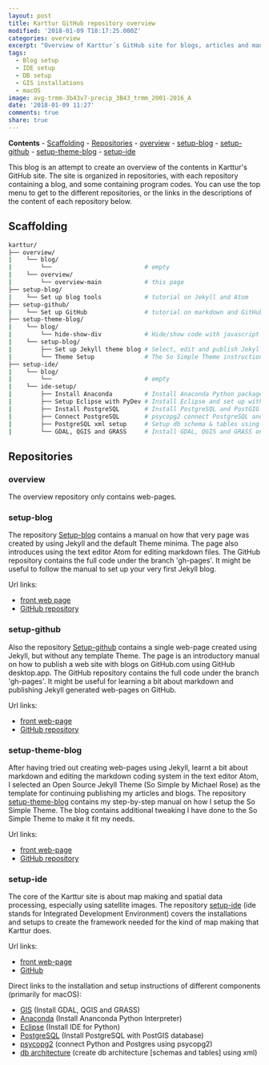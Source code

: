 ```yaml
---
layout: post
title: Karttur GitHub repository overview
modified: '2018-01-09 T18:17:25.000Z'
categories: overview
excerpt: "Overview of Karttur´s GitHub site for blogs, articles and manuals"
tags:
  - Blog setup
  - IDE setup
  - DB setup
  - GIS installations
  - macOS
image: avg-trmm-3b43v7-precip_3B43_trmm_2001-2016_A 
date: '2018-01-09 11:27'
comments: true
share: true
---
```

**Contents**
\- [Scaffolding](#scaffolding)
\- [Repositories](#repositories)
  \- [overview](#overview)
  \- [setup-blog](#setup-blog)
  \- [setup-github](#setup-github)
  \- [setup-theme-blog](#setup-theme-blog)
  \- [setup-ide](#setup-ide)

This blog is an attempt to create an overview of the contents in Karttur's GitHub site. The site is organized in repositories, with each repository containing a blog, and some containing program codes. You can use the top menu to get to the different repositories, or the links in the descriptions of the content of each repository below.

## Scaffolding

```bash
karttur/
├── overview/
|    └── blog/
|        └──                          # empty
|    └── overview/
|        └── overview-main            # this page
├── setup-blog/
|    └── Set up blog tools            # tutorial on Jekyll and Atom
├── setup-github/
|    └── Set up GitHub                # tutorial on markdown and GitHub
├── setup-theme-blog/
|    └── blog/
|        └── hide-show-div            # Hide/show code with javascript
|    └── setup-blog/
|        ├── Set up Jekyll theme blog # Select, edit and publish Jekyll Theme
|        └── Theme Setup              # The So Simple Theme instructions
├── setup-ide/
|    └── blog/
|        └──                          # empty
|    └── ide-setup/     
|        ├── Install Anaconda         # Install Anaconda Python package on macOS
|        ├── Setup Eclipse with PyDev # Install Eclipse and set up with Anaconda
|        ├── Install PostgreSQL       # Install PostgreSQL and PostGIG on macOS
|        ├── Connect PostgreSQL       # psycopg2 connect PostgreSQL and Python  
|        ├── PostgreSQL xml setup     # Setup db schema & tables using xml
|        └── GDAL, QGIS and GRASS     # Install GDAL, QGIS and GRASS on macOS
```
## Repositories

### overview

The overview repository only contains web-pages.

### setup-blog

The repository [Setup-blog](../../../setup-blog/) contains a manual on how that very page was created by using Jekyll and the default Theme minima. The page also introduces using the text editor <span class='app'>Atom</span> for editing markdown files. The GitHub repository contains the full code under the branch 'gh-pages'. It might be useful to follow the manual to set up your very first Jekyll blog.

Url links:
* [front web page](../../../setup-blog/)
* [GitHub repository](https://github.com/karttur/setup-blog/tree/gh-pages)

### setup-github

Also the repository [Setup-github](../../../setup-github/) contains a single web-page created using Jekyll, but without any template Theme. The page is an introductory manual on how to publish a web site with blogs on GitHub.com using <span class='app'>GitHub desktop.app</span>. The GitHub repository contains the full code under the branch 'gh-pages'. It might be useful for learning a bit about markdown and publishing Jekyll generated web-pages on GitHub.

Url links:
* [front web-page](../../../setup-github/)
* [GitHub repository](https://github.com/karttur/setup-github/tree/gh-pages)

### setup-theme-blog

After having tried out creating web-pages using Jekyll, learnt a bit about markdown and editing the markdown coding system in the text editor Atom, I selected an Open Source Jekyll Theme (So Simple by Michael Rose) as the template for continuing publishing my articles and blogs. The repository [setup-theme-blog](../../../setup-theme-blog/) contains my step-by-step manual on how I setup the So Simple Theme. The blog contains additional tweaking I have done to the So Simple Theme to make it fit my needs.

Url links:
* [front web-page](../../../setup-theme-blog/)
* [GitHub repository](https://github.com/karttur/setup-theme-blog/tree/gh-pages)

### setup-ide

The core of the Karttur site is about map making and spatial data processing, especially using satellite images. The repository [setup-ide](../../../setup-ide/) (ide stands for Integrated Development Environment) covers the installations and setups to create the framework needed for the kind of map making that Karttur does.

Url links:
* [front web-page](../../../setup-ide/)
* [GitHub](https://github.com/karttur/setup-ide/tree/gh-pages)

Direct links to the installation and setup instructions of different components (primarily for macOS):

* [GIS](../../../setup-ide/setup-ide/install-gis/) (Install GDAL, QGIS and GRASS)
* [Anaconda](../../../setup-ide/setup-ide/install-anaconda/) (Install Ananconda Python Interpreter)
* [Eclipse](../../../setup-ide/setup-ide/install-eclipse/) (Install IDE for Python)
* [PostgreSQL](../../../setup-ide/setup-ide/install-postgres/) (Install PostgreSQL with PostGIS database)
* [psycopg2](../../../setup-ide/setup-ide/connect-with-psycopg2/) (connect Python and Postgres using psycopg2)
* [db architecture](../../../setup-ide/setup-ide/setup-db-karttur/) (create db architecture [schemas and tables] using xml)

